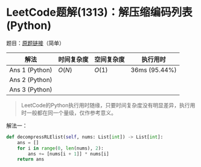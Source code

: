 # LeetCode题解(1313)：解压缩编码列表(Python)

题目：[原题链接](https://leetcode-cn.com/problems/decompress-run-length-encoded-list/)（简单）

| 解法           | 时间复杂度 | 空间复杂度 | 执行用时      |
| -------------- | ---------- | ---------- | ------------- |
| Ans 1 (Python) | $O(N)$     | $O(1)$     | 36ms (95.44%) |
| Ans 2 (Python) |            |            |               |
| Ans 3 (Python) |            |            |               |

>  LeetCode的Python执行用时随缘，只要时间复杂度没有明显差异，执行用时一般都在同一个量级，仅作参考意义。

解法一：

```python
def decompressRLElist(self, nums: List[int]) -> List[int]:
    ans = []
    for i in range(0, len(nums), 2):
        ans += [nums[i + 1]] * nums[i]
    return ans
```